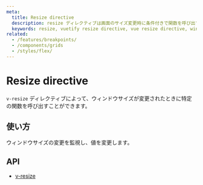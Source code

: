```yaml
---
meta:
  title: Resize directive
  description: resize ディレクティブは画面のサイズ変更時に条件付きで関数を呼び出す機能を提供します。
  keywords: resize, vuetify resize directive, vue resize directive, window resize directive
related:
  - /features/breakpoints/
  - /components/grids
  - /styles/flex/
---
```


# Resize directive

`v-resize` ディレクティブによって、ウィンドウサイズが変更されたときに特定の関数を呼び出すことができます。

<entry-ad />

## 使い方

ウィンドウサイズの変更を監視し、値を変更します。

<example file="v-resize/usage" />

## API

- [v-resize](/api/v-resize)

<inline-api page="directives/resize" />

<backmatter />

